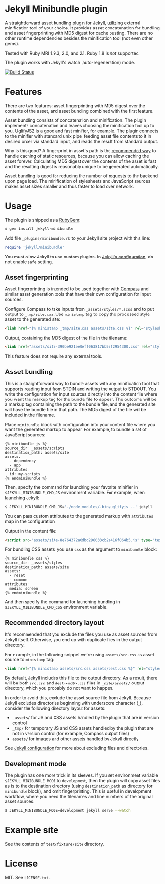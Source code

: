 # Jekyll Minibundle plugin

A straightforward asset bundling plugin for [Jekyll][Jekyll],
utilizing external minification tool of your choice. It provides asset
concatenation for bundling and asset fingerprinting with MD5 digest
for cache busting. There are no other runtime dependencies besides the
minification tool (not even other gems).

Tested with Ruby MRI 1.9.3, 2.0, and 2.1. Ruby 1.8 is *not* supported.

The plugin works with Jekyll's watch (auto-regeneration) mode.

[![Build Status](https://secure.travis-ci.org/tkareine/jekyll-minibundle.png)](http://travis-ci.org/tkareine/jekyll-minibundle)

# Features

There are two features: asset fingerprinting with MD5 digest over the
contents of the asset, and asset bundling combined with the first
feature.

Asset bundling consists of concatenation and minification. The plugin
implements concatenation and leaves choosing the minification tool up
to you. [UglifyJS2](https://github.com/mishoo/UglifyJS2) is a good and
fast minifier, for example. The plugin connects to the minifier with
standard unix pipe, feeding asset file contents to it in desired order
via standard input, and reads the result from standard output.

Why is this good? A fingerprint in asset's path is the
[recommended way](https://developers.google.com/speed/docs/best-practices/caching)
to handle caching of static resources, because you can allow caching
the asset forever. Calculating MD5 digest over the contents of the
asset is fast and the resulting digest is reasonably unique to be
generated automatically.

Asset bundling is good for reducing the number of requests to the
backend upon page load. The minification of stylesheets and JavaScript
sources makes asset sizes smaller and thus faster to load over
network.

# Usage

The plugin is shipped as a
[RubyGem](https://rubygems.org/gems/jekyll-minibundle):

``` bash
$ gem install jekyll-minibundle
```

Add file `_plugins/minibundle.rb` to your Jekyll site project with
this line:

``` ruby
require 'jekyll/minibundle'
```

You must allow Jekyll to use custom plugins. In
[Jekyll's configuration][JekyllConf], do not enable `safe` setting.

## Asset fingerprinting

Asset fingerprinting is intended to be used together with
[Compass](http://compass-style.org/) and similar asset generation
tools that have their own configuration for input sources.

Configure Compass to take inputs from `_assets/styles/*.scss` and to
put output to `_tmp/site.css`. Use `ministamp` tag to copy the
processed style asset to the generated site:

``` html
<link href="{% ministamp _tmp/site.css assets/site.css %}" rel="stylesheet" media="screen, projection">
```

Output, containing the MD5 digest of the file in the filename:

``` html
<link href="assets/site-390be921ee0eff063817bb5ef2954300.css" rel="stylesheet" media="screen, projection">
```

This feature does not require any external tools.

## Asset bundling

This is a straightforward way to bundle assets with any minification
tool that supports reading input from STDIN and writing the output to
STDOUT. You write the configuration for input sources directly into
the content file where you want the markup tag for the bundle file to
appear. The outcome will be a markup tag containing the path to the
bundle file, and the generated site will have the bundle file in that
path. The MD5 digest of the file will be included in the filename.

Place `minibundle` block with configuration into your content file
where you want the generated markup to appear. For example, to bundle
a set of JavaScript sources:

``` text
{% minibundle js %}
source_dir: _assets/scripts
destination_path: assets/site
assets:
  - dependency
  - app
attributes:
  id: my-scripts
{% endminibundle %}
```

Then, specify the command for launching your favorite minifier in
`$JEKYLL_MINIBUNDLE_CMD_JS` environment variable. For example, when
launching Jekyll:

``` bash
$ JEKYLL_MINIBUNDLE_CMD_JS='./node_modules/.bin/uglifyjs --' jekyll
```

You can pass custom attributes to the generated markup with
`attributes` map in the configuration.

Output in the content file:

``` html
<script src="assets/site-8e764372a0dbd296033cb2a416f064b5.js" type="text/javascript" id="my-scripts"></script>
```

For bundling CSS assets, you use `css` as the argument to `minibundle` block:

``` text
{% minibundle css %}
source_dir: _assets/styles
destination_path: assets/site
assets:
  - reset
  - common
attributes:
  media: screen
{% endminibundle %}
```

And then specify the command for launching bundling in
`$JEKYLL_MINIBUNDLE_CMD_CSS` environment variable.

## Recommended directory layout

It's recommended that you exclude the files you use as asset sources
from Jekyll itself. Otherwise, you end up with duplicate files in the
output directory.

For example, in the following snippet we're using `assets/src.css` as
asset source to `ministamp` tag:

``` html
<link href="{% ministamp assets/src.css assets/dest.css %}" rel="stylesheet" media="screen, projection">
```

By default, Jekyll includes this file to the output directory. As a
result, there will be both `src.css` and `dest-<md5>.css` files in
`_site/assets/` output directory, which you probably do not want to
happen.

In order to avoid this, exclude the asset source file from
Jekyll. Because Jekyll excludes directories beginning with underscore
character (`_`), consider the following directory layout for assets:

* `_assets/` for JS and CSS assets handled by the plugin that are in
  version control
* `_tmp/` for temporary JS and CSS assets handled by the plugin that
  are not in version control (for example, Compass output files)
* `assets/` for images and other assets handled by Jekyll directly

See [Jekyll configuration][JekyllConf] for more about excluding files
and directories.

## Development mode

The plugin has one more trick in its sleeves. If you set environment
variable `$JEKYLL_MINIBUNDLE_MODE` to `development`, then the plugin
will copy asset files as is to the destination directory (using
`destination_path` as directory for `minibundle` block), and omit
fingerprinting. This is useful in development workflow, where you need
the filenames and line numbers of the original asset sources.

``` bash
$ JEKYLL_MINIBUNDLE_MODE=development jekyll serve --watch
```

# Example site

See the contents of `test/fixture/site` directory.

# License

MIT. See `LICENSE.txt`.

[Jekyll]: http://jekyllrb.com/
[JekyllConf]: http://jekyllrb.com/docs/configuration/
